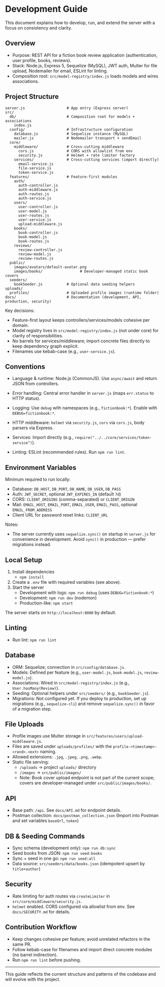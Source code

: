 # Development Guide

This document explains how to develop, run, and extend the server with a focus on consistency and clarity.

## Overview

- Purpose: REST API for a fiction book review application (authentication, user profile, books, reviews).
- Stack: Node.js, Express 5, Sequelize (MySQL), JWT auth, Multer for file upload, Nodemailer for email, ESLint for linting.
- Composition root: `src/model-registry/index.js` loads models and wires associations.

## Project Structure

```
server.js                   # App entry (Express server)
src/
  db/                       # Composition root for models + associations
    index.js
  config/                   # Infrastructure configuration
    database.js             # Sequelize instance (MySQL)
    mailer.js               # Nodemailer transport + sendEmail
  core/
    middleware/             # Cross-cutting middleware
      cors.js               # CORS with allowlist from env
      security.js           # Helmet + rate limiter factory
    services/               # Cross-cutting services (import directly)
      email-service.js
      file-service.js
      token-service.js
  features/                 # Feature-first modules
    auth/
      auth-controller.js
      auth-middleware.js
      auth-routes.js
      auth-service.js
    users/
      user-controller.js
      user-model.js
      user-routes.js
      user-service.js
      upload-middleware.js
    books/
      book-controller.js
      book-model.js
      book-routes.js
    reviews/
      review-controller.js
      review-model.js
      review-routes.js
  public/
    images/avatars/default-avatar.png
    images/books/                 # Developer-managed static book covers
  seeders/
    bookSeeder.js           # Optional data seeding helpers
uploads/
  profiles/                 # Uploaded profile images (runtime folder)
docs/                       # Documentation (development, API, production, security)
```

Key decisions:
- Feature-first layout keeps controllers/services/models cohesive per domain.
- Model registry lives in `src/model-registry/index.js` (not under core) for clarity of responsibilities.
- No barrels for services/middleware; import concrete files directly to keep dependency graph explicit.
- Filenames use kebab-case (e.g., `user-service.js`).

## Conventions

- Language & runtime: Node.js (CommonJS). Use `async/await` and return JSON from controllers.
- Error handling: Central error handler in `server.js` (maps `err.status` to HTTP status).
- Logging: Use `debug` with namespaces (e.g., `fictionbook:*`). Enable with `DEBUG=fictionbook:*`.
- HTTP middleware: `helmet` via `security.js`, `cors` via `cors.js`, body parsers via Express.
- Services: Import directly (e.g., `require("../../core/services/token-service")`).
 
- Linting: ESLint (recommended rules). Run `npm run lint`.

## Environment Variables

Minimum required to run locally:
- Database: `DB_HOST`, `DB_PORT`, `DB_NAME`, `DB_USER`, `DB_PASS`
- Auth: `JWT_SECRET`, optional `JWT_EXPIRES_IN` (default `7d`)
- CORS: `CLIENT_ORIGINS` (comma-separated) or `CLIENT_ORIGIN`
- Mail: `EMAIL_HOST`, `EMAIL_PORT`, `EMAIL_USER`, `EMAIL_PASS`, optional `EMAIL_FROM_ADDRESS`
- Client URL for password reset links: `CLIENT_URL`

Notes:
- The server currently uses `sequelize.sync()` on startup in `server.js` for convenience in development. Avoid `sync()` in production — prefer migrations instead.

## Local Setup

1) Install dependencies
   - `npm install`
2) Create a `.env` file with required variables (see above).
3) Start the server
   - Development with logs: `npm run debug` (uses `DEBUG=fictionbook:*`)
   - Development: `npm run dev` (nodemon)
   - Production-like: `npm start`

The server starts on `http://localhost:8080` by default.

## Linting

- Run lint: `npm run lint`

## Database

- ORM: Sequelize; connection in `src/config/database.js`.
- Models: Defined per feature (e.g., `user-model.js`, `book-model.js`, `review-model.js`).
- Associations: Wired in `src/model-registry/index.js` (e.g., `User.hasMany(Review)`).
- Seeding: Optional helpers under `src/seeders/` (e.g., `bookSeeder.js`).
- Migrations: Not configured yet. If you deploy to production, set up migrations (e.g., `sequelize-cli`) and remove `sequelize.sync()` in favor of a migration step.

## File Uploads

- Profile images use Multer storage in `src/features/users/upload-middleware.js`.
- Files are saved under `uploads/profiles/` with the `profile-<timestamp>-<rand>.<ext>` naming.
- Allowed extensions: `.jpg`, `.jpeg`, `.png`, `.webp`.
- Static file serving:
  - `/uploads` → project `uploads/` directory
  - `/images` → `src/public/images/`
  - Note: Book cover upload endpoint is not part of the current scope; covers are developer-managed under `src/public/images/books/`.

## API

- Base path: `/api`. See `docs/API.md` for endpoint details.
- Postman collection: `docs/postman_collection.json` (Import into Postman and set variables `baseUrl`, `token`)

## DB & Seeding Commands

- Sync schema (development only): `npm run db:sync`
- Seed books from JSON: `npm run seed:books`
- Sync + seed in one go: `npm run seed:all`
- Data source: `src/seeders/data/books.json` (idempotent upsert by `title+author`)

## Security

- Rate limiting for auth routes via `createLimiter` in `src/core/middleware/security.js`.
- `helmet` enabled. CORS configured via allowlist from env. See `docs/SECURITY.md` for details.

## Contribution Workflow

- Keep changes cohesive per feature; avoid unrelated refactors in the same PR.
- Follow kebab-case for filenames and import direct concrete modules (no barrel indirection).
- Run `npm run lint` before pushing.

---

This guide reflects the current structure and patterns of the codebase and will evolve with the project.
